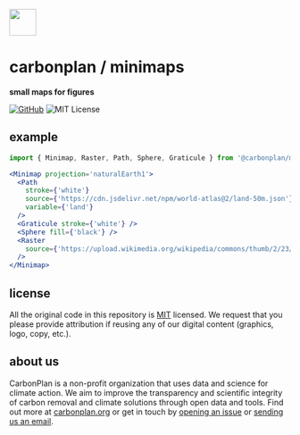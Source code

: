 <img
  src='https://carbonplan-assets.s3.amazonaws.com/monogram/dark-small.png'
  height='48'
/>

# carbonplan / minimaps

**small maps for figures**

[![GitHub][github-badge]][github]
![MIT License][]

[github]: https://github.com/carbonplan/maps
[github-badge]: https://badgen.net/badge/-/github?icon=github&label
[mit license]: https://badgen.net/badge/license/MIT/blue

## example

```jsx
import { Minimap, Raster, Path, Sphere, Graticule } from '@carbonplan/minimaps'

<Minimap projection='naturalEarth1'>
  <Path
    stroke={'white'}
    source={'https://cdn.jsdelivr.net/npm/world-atlas@2/land-50m.json'}
    variable={'land'}
  />
  <Graticule stroke={'white'} />
  <Sphere fill={'black'} />
  <Raster
    source={'https://upload.wikimedia.org/wikipedia/commons/thumb/2/23/Blue_Marble_2002.png/2880px-Blue_Marble_2002.png'}
  />
</Minimap>
```

## license

All the original code in this repository is [MIT](https://choosealicense.com/licenses/mit/) licensed. We request that you please provide attribution if reusing any of our digital content (graphics, logo, copy, etc.).

## about us

CarbonPlan is a non-profit organization that uses data and science for climate action. We aim to improve the transparency and scientific integrity of carbon removal and climate solutions through open data and tools. Find out more at [carbonplan.org](https://carbonplan.org/) or get in touch by [opening an issue](https://github.com/carbonplan/maps/issues/new) or [sending us an email](mailto:hello@carbonplan.org).
